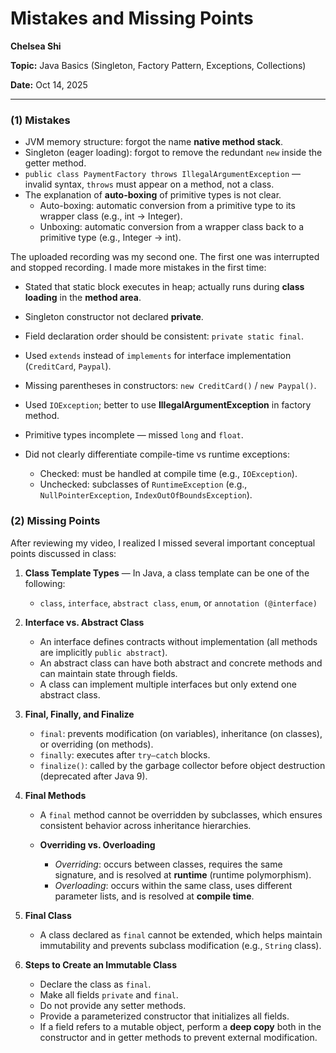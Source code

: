 
# Mistakes and Missing Points

**Chelsea Shi**

**Topic:** Java Basics (Singleton, Factory Pattern, Exceptions, Collections)

**Date:** Oct 14, 2025

---

### (1) Mistakes

* JVM memory structure: forgot the name **native method stack**.
* Singleton (eager loading): forgot to remove the redundant `new` inside the getter method.
* `public class PaymentFactory throws IllegalArgumentException` — invalid syntax, `throws` must appear on a method, not a class.
* The explanation of **auto-boxing** of primitive types is not clear.
  * Auto-boxing: automatic conversion from a primitive type to its wrapper class (e.g., int → Integer).
  * Unboxing: automatic conversion from a wrapper class back to a primitive type (e.g., Integer → int).

The uploaded recording was my second one. The first one was interrupted and stopped recording. I made more mistakes in the first time:

* Stated that static block executes in heap; actually runs during **class loading** in the **method area**.
* Singleton constructor not declared **private**.
* Field declaration order should be consistent: `private static final`.
* Used `extends` instead of `implements` for interface implementation (`CreditCard`, `Paypal`).
* Missing parentheses in constructors: `new CreditCard()` / `new Paypal()`.
* Used `IOException`; better to use **IllegalArgumentException** in factory method.
* Primitive types incomplete — missed `long` and `float`.
* Did not clearly differentiate compile-time vs runtime exceptions:

    * Checked: must be handled at compile time (e.g., `IOException`).
    * Unchecked: subclasses of `RuntimeException` (e.g., `NullPointerException`, `IndexOutOfBoundsException`).


### (2) Missing Points

After reviewing my video, I realized I missed several important conceptual points discussed in class:

1. **Class Template Types** — In Java, a class template can be one of the following:

    * `class`, `interface`, `abstract class`, `enum`, or `annotation (@interface)`

2. **Interface vs. Abstract Class**

    * An interface defines contracts without implementation (all methods are implicitly `public abstract`).
    * An abstract class can have both abstract and concrete methods and can maintain state through fields.
    * A class can implement multiple interfaces but only extend one abstract class.

3. **Final, Finally, and Finalize**

    * `final`: prevents modification (on variables), inheritance (on classes), or overriding (on methods).
    * `finally`: executes after `try–catch` blocks.
    * `finalize()`: called by the garbage collector before object destruction (deprecated after Java 9).

4. **Final Methods**

    * A `final` method cannot be overridden by subclasses, which ensures consistent behavior across inheritance hierarchies.

    * **Overriding vs. Overloading**

      * *Overriding*: occurs between classes, requires the same signature, and is resolved at **runtime** (runtime polymorphism).
      * *Overloading*: occurs within the same class, uses different parameter lists, and is resolved at **compile time**.

6. **Final Class**

    * A class declared as `final` cannot be extended, which helps maintain immutability and prevents subclass modification (e.g., `String` class).

7. **Steps to Create an Immutable Class**

    * Declare the class as `final`.
    * Make all fields `private` and `final`.
    * Do not provide any setter methods.
    * Provide a parameterized constructor that initializes all fields.
    * If a field refers to a mutable object, perform a **deep copy** both in the constructor and in getter methods to prevent external modification.